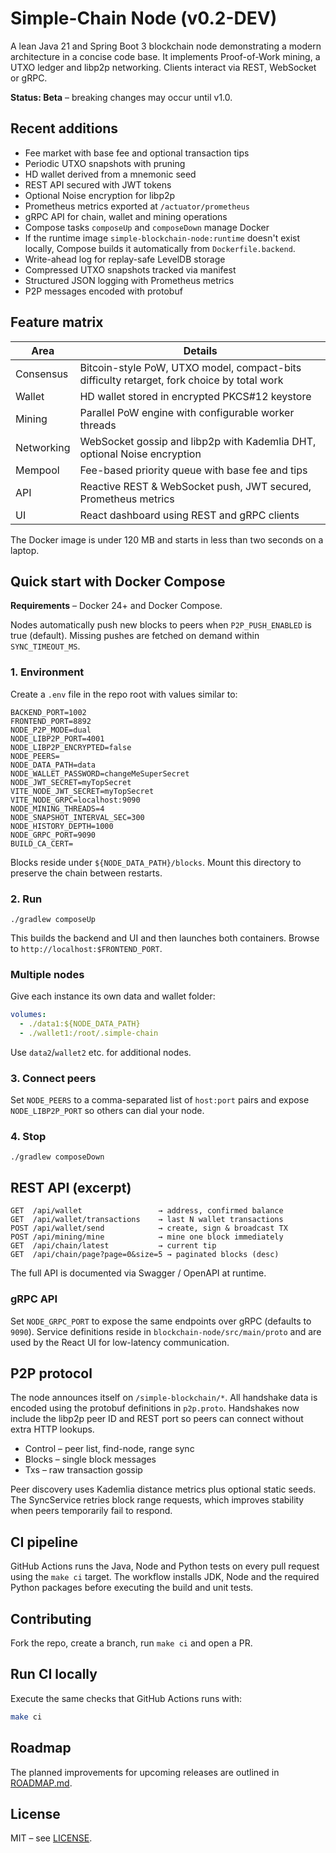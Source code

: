 # Simple-Chain Node (v0.2-DEV)

A lean Java&nbsp;21 and Spring Boot&nbsp;3 blockchain node demonstrating a modern architecture in a concise code base. It implements Proof-of-Work mining, a UTXO ledger and libp2p networking. Clients interact via REST, WebSocket or gRPC.

**Status: Beta** – breaking changes may occur until v1.0.

## Recent additions
- Fee market with base fee and optional transaction tips
- Periodic UTXO snapshots with pruning
- HD wallet derived from a mnemonic seed
- REST API secured with JWT tokens
- Optional Noise encryption for libp2p
- Prometheus metrics exported at `/actuator/prometheus`
- gRPC API for chain, wallet and mining operations
- Compose tasks `composeUp` and `composeDown` manage Docker
- If the runtime image `simple-blockchain-node:runtime` doesn't exist
  locally, Compose builds it automatically from `Dockerfile.backend`.
- Write-ahead log for replay-safe LevelDB storage
- Compressed UTXO snapshots tracked via manifest
- Structured JSON logging with Prometheus metrics
- P2P messages encoded with protobuf

## Feature matrix

| Area | Details |
|------|---------|
| Consensus | Bitcoin-style PoW, UTXO model, compact-bits difficulty retarget, fork choice by total work |
| Wallet | HD wallet stored in encrypted PKCS#12 keystore |
| Mining | Parallel PoW engine with configurable worker threads |
| Networking | WebSocket gossip and libp2p with Kademlia DHT, optional Noise encryption |
| Mempool | Fee-based priority queue with base fee and tips |
| API | Reactive REST & WebSocket push, JWT secured, Prometheus metrics |
| UI | React dashboard using REST and gRPC clients |

The Docker image is under 120&nbsp;MB and starts in less than two seconds on a laptop.

## Quick start with Docker Compose

**Requirements** – Docker&nbsp;24+ and Docker Compose.

Nodes automatically push new blocks to peers when `P2P_PUSH_ENABLED` is true (default). Missing pushes are fetched on demand within `SYNC_TIMEOUT_MS`.

### 1. Environment

Create a `.env` file in the repo root with values similar to:

```
BACKEND_PORT=1002
FRONTEND_PORT=8892
NODE_P2P_MODE=dual
NODE_LIBP2P_PORT=4001
NODE_LIBP2P_ENCRYPTED=false
NODE_PEERS=
NODE_DATA_PATH=data
NODE_WALLET_PASSWORD=changeMeSuperSecret
NODE_JWT_SECRET=myTopSecret
VITE_NODE_JWT_SECRET=myTopSecret
VITE_NODE_GRPC=localhost:9090
NODE_MINING_THREADS=4
NODE_SNAPSHOT_INTERVAL_SEC=300
NODE_HISTORY_DEPTH=1000
NODE_GRPC_PORT=9090
BUILD_CA_CERT=
```

Blocks reside under `${NODE_DATA_PATH}/blocks`. Mount this directory to preserve the chain between restarts.

### 2. Run

```
./gradlew composeUp
```

This builds the backend and UI and then launches both containers. Browse to `http://localhost:$FRONTEND_PORT`.

### Multiple nodes

Give each instance its own data and wallet folder:

```yaml
volumes:
  - ./data1:${NODE_DATA_PATH}
  - ./wallet1:/root/.simple-chain
```

Use `data2`/`wallet2` etc. for additional nodes.

### 3. Connect peers

Set `NODE_PEERS` to a comma-separated list of `host:port` pairs and expose
`NODE_LIBP2P_PORT` so others can dial your node.

### 4. Stop

```
./gradlew composeDown
```

## REST API (excerpt)

```
GET  /api/wallet                 → address, confirmed balance
GET  /api/wallet/transactions    → last N wallet transactions
POST /api/wallet/send            → create, sign & broadcast TX
POST /api/mining/mine            → mine one block immediately
GET  /api/chain/latest           → current tip
GET  /api/chain/page?page=0&size=5 → paginated blocks (desc)
```

The full API is documented via Swagger / OpenAPI at runtime.

### gRPC API

Set `NODE_GRPC_PORT` to expose the same endpoints over gRPC (defaults to `9090`). Service definitions reside in `blockchain-node/src/main/proto` and are used by the React UI for low-latency communication.

## P2P protocol

The node announces itself on `/simple-blockchain/*`. All handshake data is encoded using the protobuf definitions in `p2p.proto`. Handshakes now include the libp2p peer ID and REST port so peers can connect without extra HTTP lookups.

- Control – peer list, find-node, range sync
- Blocks  – single block messages
- Txs     – raw transaction gossip

Peer discovery uses Kademlia distance metrics plus optional static seeds.
The SyncService retries block range requests, which improves stability when
peers temporarily fail to respond.

## CI pipeline

GitHub Actions runs the Java, Node and Python tests on every pull request using
the `make ci` target. The workflow installs JDK, Node and the required Python
packages before executing the build and unit tests.

## Contributing

Fork the repo, create a branch, run `make ci` and open a PR.

## Run CI locally

Execute the same checks that GitHub Actions runs with:

```bash
make ci
```

## Roadmap

The planned improvements for upcoming releases are outlined in
[ROADMAP.md](ROADMAP.md).

## License

MIT – see [LICENSE](LICENSE).

